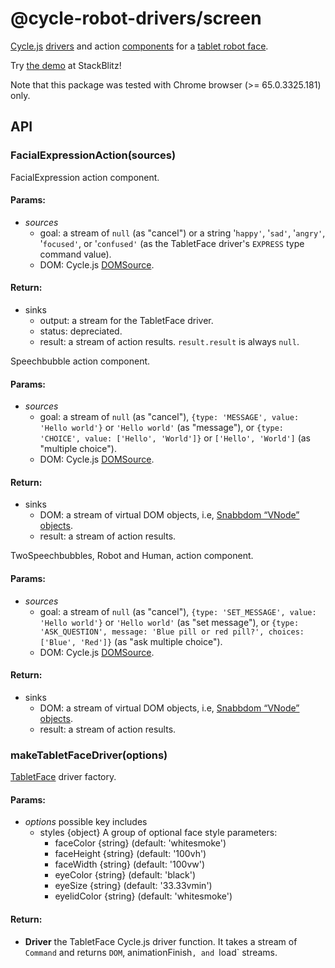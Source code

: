 <!-- This README.md is automatically generated. Edit the JSDoc comments in source code or the md files in docs/readmes/. -->

# @cycle-robot-drivers/screen

[Cycle.js](http://cycle.js.org/) [drivers](https://cycle.js.org/drivers.html) and action [components](https://cycle.js.org/components.html) for a [tablet robot face](https://github.com/mjyc/tablet-robot-face).

Try [the demo](https://stackblitz.com/edit/cycle-robot-drivers-demos-screen) at StackBlitz!

Note that this package was tested with Chrome browser (>= 65.0.3325.181) only.

## API

<!-- Start src/FacialExpressionAction.ts -->

### FacialExpressionAction(sources)

FacialExpression action component.

#### Params:

* *sources* 
  * goal: a stream of `null` (as "cancel") or a string '`happy'`, '`sad'`,
    '`angry'`, '`focused'`, or '`confused'` (as the TabletFace driver's
    `EXPRESS` type command value).
  * DOM: Cycle.js [DOMSource](https://cycle.js.org/api/dom.html).

#### Return:

* sinks 
  * output: a stream for the TabletFace driver.
  * status: depreciated.
  * result: a stream of action results. `result.result` is always `null`.

<!-- End src/FacialExpressionAction.ts -->

<!-- Start src/SpeechbubbleAction.ts -->

Speechbubble action component.

#### Params:

* *sources* 
  * goal: a stream of `null` (as "cancel"),
    `{type: 'MESSAGE', value: 'Hello world'}` or `'Hello world'` (as
    "message"), or `{type: 'CHOICE', value: ['Hello', 'World']}`
    or `['Hello', 'World']` (as "multiple choice").
  * DOM: Cycle.js [DOMSource](https://cycle.js.org/api/dom.html).

#### Return:

* sinks 
  * DOM: a stream of virtual DOM objects, i.e, [Snabbdom “VNode” objects](https://github.com/snabbdom/snabbdom).
  * result: a stream of action results.

<!-- End src/SpeechbubbleAction.ts -->

<!-- Start src/TwoSpeechbubblesAction.ts -->

TwoSpeechbubbles, Robot and Human, action component.

#### Params:

* *sources* 
  * goal: a stream of `null` (as "cancel"),
    `{type: 'SET_MESSAGE', value: 'Hello world'}` or `'Hello world'` (as
    "set message"), or `{type: 'ASK_QUESTION', message: 'Blue pill or
    red pill?', choices: ['Blue', 'Red']}` (as "ask multiple choice").
  * DOM: Cycle.js [DOMSource](https://cycle.js.org/api/dom.html).

#### Return:

* sinks 
  * DOM: a stream of virtual DOM objects, i.e, [Snabbdom “VNode” objects](https://github.com/snabbdom/snabbdom).
  * result: a stream of action results.

<!-- End src/TwoSpeechbubblesAction.ts -->

<!-- Start src/index.ts -->

<!-- End src/index.ts -->

<!-- Start src/makeTabletFaceDriver.ts -->

### makeTabletFaceDriver(options)

[TabletFace](https://github.com/mjyc/tablet-robot-face) driver factory.

#### Params:

* *options* possible key includes 
  * styles {object} A group of optional face style parameters:
    * faceColor {string} (default: 'whitesmoke')
    * faceHeight {string} (default: '100vh')
    * faceWidth {string} (default: '100vw')
    * eyeColor {string} (default: 'black')
    * eyeSize {string} (default: '33.33vmin')
    * eyelidColor {string} (default: 'whitesmoke')

#### Return:

* **Driver** the TabletFace Cycle.js driver function. It takes a stream   of `Command` and returns `DOM`, animationFinish`, and `load` streams.

<!-- End src/makeTabletFaceDriver.ts -->

